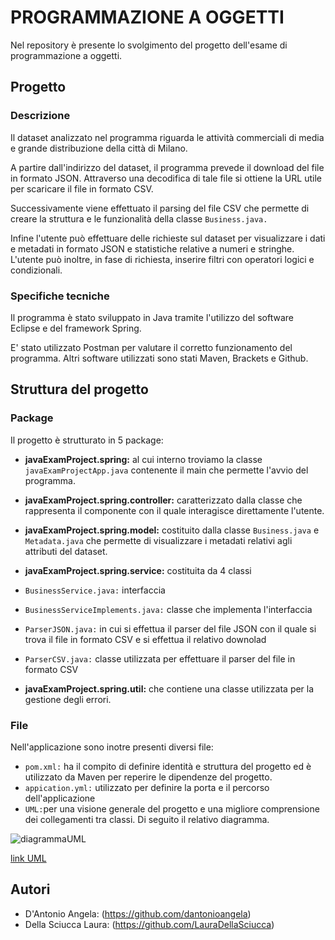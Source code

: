 # PROGRAMMAZIONE A OGGETTI

Nel repository è presente lo svolgimento del progetto dell'esame di programmazione a oggetti.

## Progetto
### Descrizione 

Il dataset analizzato nel programma riguarda le attività commerciali di media e grande distribuzione della città di Milano.

A partire dall'indirizzo del dataset, il programma prevede il download del file in formato JSON. Attraverso una decodifica di tale file si ottiene la URL utile per scaricare il file in formato CSV.

Successivamente viene effettuato il parsing del file CSV che permette di creare la struttura e le funzionalità della classe `Business.java.`

Infine l'utente può effettuare delle richieste sul dataset per visualizzare i dati e metadati in formato JSON e statistiche relative a numeri e stringhe. L'utente può inoltre, in fase di richiesta, inserire filtri con operatori logici e condizionali.


### Specifiche tecniche

Il programma è stato sviluppato in Java tramite l'utilizzo del software Eclipse e del framework Spring.

E' stato utilizzato Postman per valutare il corretto funzionamento del programma. Altri software utilizzati sono stati Maven, Brackets e Github.


## Struttura del progetto 

### Package

Il progetto è strutturato in 5 package:

- **javaExamProject.spring:** al cui interno troviamo la classe `javaExamProjectApp.java` contenente il main che permette l'avvio del programma.
- **javaExamProject.spring.controller:** caratterizzato dalla classe che rappresenta il componente con il quale interagisce direttamente l'utente. 
- **javaExamProject.spring.model:** costituito dalla classe `Business.java` e `Metadata.java` che permette di visualizzare i metadati relativi agli attributi del dataset.
- **javaExamProject.spring.service:** costituita da 4 classi
 - `BusinessService.java:` interfaccia
 - `BusinessServiceImplements.java:` classe che implementa l'interfaccia
 - `ParserJSON.java:` in cui si effettua il parser del file JSON con il quale si trova il file in formato CSV e si effettua il relativo downolad
 - `ParserCSV.java:` classe utilizzata per effettuare il parser del file in formato CSV

- **javaExamProject.spring.util:** che contiene una classe utilizzata per la gestione degli errori.

### File

Nell'applicazione sono inotre presenti diversi file:

 - `pom.xml:` ha il compito di definire identità e struttura del progetto ed è utilizzato da Maven per reperire le dipendenze del progetto.
 - `appication.yml:` utilizzato per definire la porta e il percorso dell'applicazione
 - `UML:`per una visione generale del progetto e una migliore comprensione dei collegamenti tra classi. Di seguito il relativo diagramma.
 


![diagrammaUML](https://github.com/LauraDellaSciucca/Exam/blob/master/JavaExamProject/UML.png)

[link UML](https://github.com/LauraDellaSciucca/Exam/blob/master/JavaExamProject/UML.png)




## Autori 
 - D'Antonio Angela: (https://github.com/dantonioangela) 
 - Della Sciucca Laura: (https://github.com/LauraDellaSciucca) 


